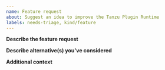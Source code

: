 ```yaml
---
name: Feature request
about: Suggest an idea to improve the Tanzu Plugin Runtime
labels: needs-triage, kind/feature
---
```

<!-- This is used to request new product features -->

**Describe the feature request**

**Describe alternative(s) you've considered**

**Additional context**
